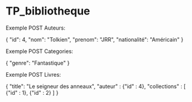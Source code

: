 # TP_bibliotheque

Exemple POST Auteurs: 

{
  "id": 4,
  "nom": "Tolkien",
  "prenom": "JRR",
  "nationalité": "Américain"
}

Exemple POST Categories:

{
  "genre": "Fantastique"
}

Exemple POST Livres:

{
  "title": "Le seigneur des anneaux",
  "auteur" : {"id" : 4},
  "collections" : [
    {"id" : 1},
    {"id" : 2}
    ]
}
